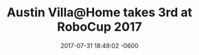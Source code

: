 ---
layout: post
title:  "Austin Villa@Home takes 3rd at RoboCup 2017"
date:   2017-07-31 18:49:02 -0600
categories: hsr robocup research
published: true
type: link
link: http://www.ece.utexas.edu/news/ut-austin-takes-3rd-place-robocuphome-2017-competition-japan
---